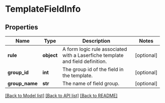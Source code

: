 # TemplateFieldInfo

## Properties
Name | Type | Description | Notes
------------ | ------------- | ------------- | -------------
**rule** | **object** | A form logic rule associated with a Laserfiche template and field definition. | [optional] 
**group_id** | **int** | The group id of the field in the template. | [optional] 
**group_name** | **str** | The name of field group. | [optional] 

[[Back to Model list]](../README.md#documentation-for-models) [[Back to API list]](../README.md#documentation-for-api-endpoints) [[Back to README]](../README.md)

